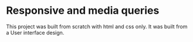 # Responsive and media queries 
This project was built from scratch with html and css only. 
It was built from a User interface design.
